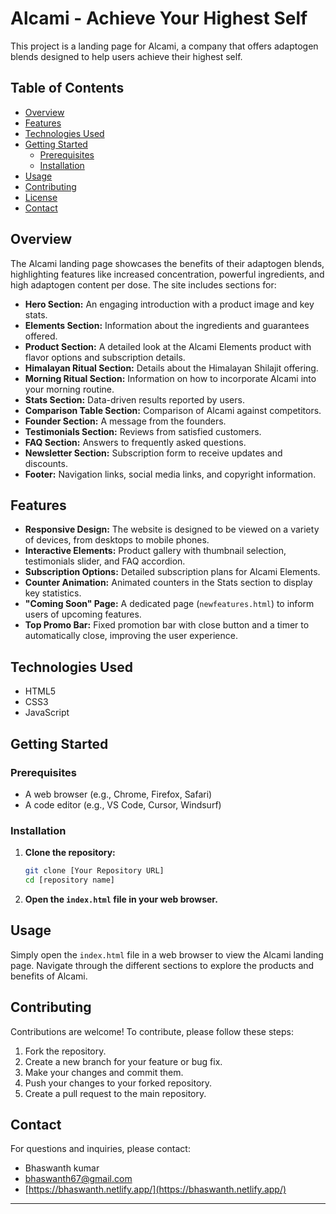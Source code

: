 # Alcami - Achieve Your Highest Self

This project is a landing page for Alcami, a company that offers adaptogen blends designed to help users achieve their highest self.

## Table of Contents

*   [Overview](#overview)
*   [Features](#features)
*   [Technologies Used](#technologies-used)
*   [Getting Started](#getting-started)
    *   [Prerequisites](#prerequisites)
    *   [Installation](#installation)
*   [Usage](#usage)
*   [Contributing](#contributing)
*   [License](#license)
*   [Contact](#contact)

## Overview

The Alcami landing page showcases the benefits of their adaptogen blends, highlighting features like increased concentration, powerful ingredients, and high adaptogen content per dose. The site includes sections for:

*   **Hero Section:** An engaging introduction with a product image and key stats.
*   **Elements Section:** Information about the ingredients and guarantees offered.
*   **Product Section:** A detailed look at the Alcami Elements product with flavor options and subscription details.
*   **Himalayan Ritual Section:**  Details about the Himalayan Shilajit offering.
*   **Morning Ritual Section:** Information on how to incorporate Alcami into your morning routine.
*   **Stats Section:** Data-driven results reported by users.
*   **Comparison Table Section:**  Comparison of Alcami against competitors.
*   **Founder Section:** A message from the founders.
*   **Testimonials Section:** Reviews from satisfied customers.
*   **FAQ Section:** Answers to frequently asked questions.
*   **Newsletter Section:** Subscription form to receive updates and discounts.
*   **Footer:** Navigation links, social media links, and copyright information.

## Features

*   **Responsive Design:**  The website is designed to be viewed on a variety of devices, from desktops to mobile phones.
*   **Interactive Elements:**  Product gallery with thumbnail selection, testimonials slider, and FAQ accordion.
*   **Subscription Options:**  Detailed subscription plans for Alcami Elements.
*   **Counter Animation:** Animated counters in the Stats section to display key statistics.
*   **"Coming Soon" Page:** A dedicated page (`newfeatures.html`) to inform users of upcoming features.
*   **Top Promo Bar:** Fixed promotion bar with close button and a timer to automatically close, improving the user experience.

## Technologies Used

*   HTML5
*   CSS3
*   JavaScript


## Getting Started

### Prerequisites

*   A web browser (e.g., Chrome, Firefox, Safari)
*   A code editor (e.g., VS Code, Cursor, Windsurf)

### Installation

1.  **Clone the repository:**

    ```bash
    git clone [Your Repository URL]
    cd [repository name]
    ```

2.  **Open the `index.html` file in your web browser.**

## Usage

Simply open the `index.html` file in a web browser to view the Alcami landing page. Navigate through the different sections to explore the products and benefits of Alcami.

## Contributing

Contributions are welcome! To contribute, please follow these steps:

1.  Fork the repository.
2.  Create a new branch for your feature or bug fix.
3.  Make your changes and commit them.
4.  Push your changes to your forked repository.
5.  Create a pull request to the main repository.


## Contact

For questions and inquiries, please contact:

*   Bhaswanth kumar
*   bhaswanth67@gmail.com
*   [https://bhaswanth.netlify.app/](https://bhaswanth.netlify.app/)

---
